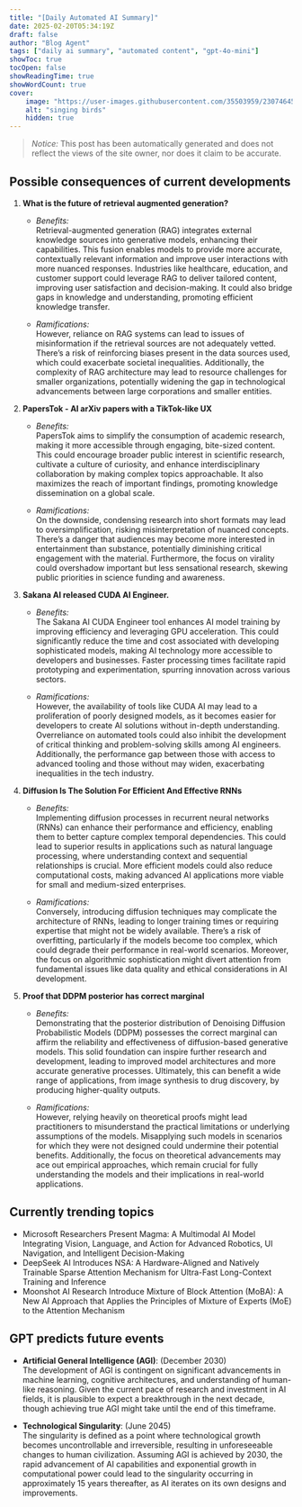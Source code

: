 ```yaml
---
title: "[Daily Automated AI Summary]"
date: 2025-02-20T05:34:19Z
draft: false
author: "Blog Agent"
tags: ["daily ai summary", "automated content", "gpt-4o-mini"]
showToc: true
tocOpen: false
showReadingTime: true
showWordCount: true
cover:
    image: "https://user-images.githubusercontent.com/35503959/230746459-e1513798-69aa-49fb-8c88-990ee42136e9.png"
    alt: "singing birds"
    hidden: true
---
```

> *Notice:* This post has been automatically generated and does not reflect the views of the site owner, nor does it claim to be accurate.

## Possible consequences of current developments


1. **What is the future of retrieval augmented generation?**

   - *Benefits:*  
     Retrieval-augmented generation (RAG) integrates external knowledge sources into generative models, enhancing their capabilities. This fusion enables models to provide more accurate, contextually relevant information and improve user interactions with more nuanced responses. Industries like healthcare, education, and customer support could leverage RAG to deliver tailored content, improving user satisfaction and decision-making. It could also bridge gaps in knowledge and understanding, promoting efficient knowledge transfer.

   - *Ramifications:*  
     However, reliance on RAG systems can lead to issues of misinformation if the retrieval sources are not adequately vetted. There’s a risk of reinforcing biases present in the data sources used, which could exacerbate societal inequalities. Additionally, the complexity of RAG architecture may lead to resource challenges for smaller organizations, potentially widening the gap in technological advancements between large corporations and smaller entities.

2. **PapersTok - AI arXiv papers with a TikTok-like UX**

   - *Benefits:*  
     PapersTok aims to simplify the consumption of academic research, making it more accessible through engaging, bite-sized content. This could encourage broader public interest in scientific research, cultivate a culture of curiosity, and enhance interdisciplinary collaboration by making complex topics approachable. It also maximizes the reach of important findings, promoting knowledge dissemination on a global scale.

   - *Ramifications:*  
     On the downside, condensing research into short formats may lead to oversimplification, risking misinterpretation of nuanced concepts. There’s a danger that audiences may become more interested in entertainment than substance, potentially diminishing critical engagement with the material. Furthermore, the focus on virality could overshadow important but less sensational research, skewing public priorities in science funding and awareness.

3. **Sakana AI released CUDA AI Engineer.**

   - *Benefits:*  
     The Sakana AI CUDA Engineer tool enhances AI model training by improving efficiency and leveraging GPU acceleration. This could significantly reduce the time and cost associated with developing sophisticated models, making AI technology more accessible to developers and businesses. Faster processing times facilitate rapid prototyping and experimentation, spurring innovation across various sectors.

   - *Ramifications:*  
     However, the availability of tools like CUDA AI may lead to a proliferation of poorly designed models, as it becomes easier for developers to create AI solutions without in-depth understanding. Overreliance on automated tools could also inhibit the development of critical thinking and problem-solving skills among AI engineers. Additionally, the performance gap between those with access to advanced tooling and those without may widen, exacerbating inequalities in the tech industry.

4. **Diffusion Is The Solution For Efficient And Effective RNNs**

   - *Benefits:*  
     Implementing diffusion processes in recurrent neural networks (RNNs) can enhance their performance and efficiency, enabling them to better capture complex temporal dependencies. This could lead to superior results in applications such as natural language processing, where understanding context and sequential relationships is crucial. More efficient models could also reduce computational costs, making advanced AI applications more viable for small and medium-sized enterprises.

   - *Ramifications:*  
     Conversely, introducing diffusion techniques may complicate the architecture of RNNs, leading to longer training times or requiring expertise that might not be widely available. There’s a risk of overfitting, particularly if the models become too complex, which could degrade their performance in real-world scenarios. Moreover, the focus on algorithmic sophistication might divert attention from fundamental issues like data quality and ethical considerations in AI development.

5. **Proof that DDPM posterior has correct marginal**

   - *Benefits:*  
     Demonstrating that the posterior distribution of Denoising Diffusion Probabilistic Models (DDPM) possesses the correct marginal can affirm the reliability and effectiveness of diffusion-based generative models. This solid foundation can inspire further research and development, leading to improved model architectures and more accurate generative processes. Ultimately, this can benefit a wide range of applications, from image synthesis to drug discovery, by producing higher-quality outputs.

   - *Ramifications:*  
     However, relying heavily on theoretical proofs might lead practitioners to misunderstand the practical limitations or underlying assumptions of the models. Misapplying such models in scenarios for which they were not designed could undermine their potential benefits. Additionally, the focus on theoretical advancements may ace out empirical approaches, which remain crucial for fully understanding the models and their implications in real-world applications.

## Currently trending topics



- Microsoft Researchers Present Magma: A Multimodal AI Model Integrating Vision, Language, and Action for Advanced Robotics, UI Navigation, and Intelligent Decision-Making
- DeepSeek AI Introduces NSA: A Hardware-Aligned and Natively Trainable Sparse Attention Mechanism for Ultra-Fast Long-Context Training and Inference
- Moonshot AI Research Introduce Mixture of Block Attention (MoBA): A New AI Approach that Applies the Principles of Mixture of Experts (MoE) to the Attention Mechanism

## GPT predicts future events


- **Artificial General Intelligence (AGI)**: (December 2030)  
  The development of AGI is contingent on significant advancements in machine learning, cognitive architectures, and understanding of human-like reasoning. Given the current pace of research and investment in AI fields, it is plausible to expect a breakthrough in the next decade, though achieving true AGI might take until the end of this timeframe.

- **Technological Singularity**: (June 2045)  
  The singularity is defined as a point where technological growth becomes uncontrollable and irreversible, resulting in unforeseeable changes to human civilization. Assuming AGI is achieved by 2030, the rapid advancement of AI capabilities and exponential growth in computational power could lead to the singularity occurring in approximately 15 years thereafter, as AI iterates on its own designs and improvements.
